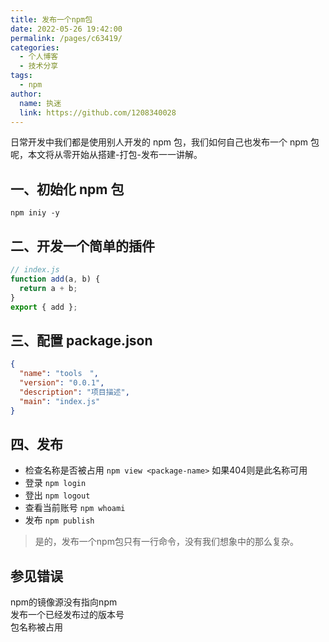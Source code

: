 ```yaml
---
title: 发布一个npm包
date: 2022-05-26 19:42:00
permalink: /pages/c63419/
categories: 
  - 个人博客
  - 技术分享
tags: 
  - npm
author: 
  name: 执迷
  link: https://github.com/1208340028
---
```


日常开发中我们都是使用别人开发的 npm 包，我们如何自己也发布一个 npm 包呢，本文将从零开始从搭建-打包-发布一一讲解。

## 一、初始化 npm 包

`npm iniy -y`

## 二、开发一个简单的插件
```js
// index.js
function add(a, b) {
  return a + b;
}
export { add };

```
## 三、配置 package.json
```json
{
  "name": "tools　",
  "version": "0.0.1",
  "description": "项目描述",
  "main": "index.js"  
}
```
## 四、发布
- 检查名称是否被占用 `npm view <package-name>` 如果404则是此名称可用
- 登录 `npm login`
- 登出 `npm logout`
- 查看当前账号 `npm whoami`
- 发布 `npm publish`

> 是的，发布一个npm包只有一行命令，没有我们想象中的那么复杂。
## 参见错误
npm的镜像源没有指向npm  
发布一个已经发布过的版本号  
包名称被占用 


